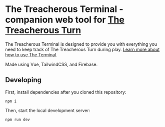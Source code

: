 # The Treacherous Terminal - companion web tool for [The Treacherous Turn](https://thetreacherousturn.ai/)

The Treacherous Terminal is designed to provide you with everything you need to keep track of The Treacherous Turn during play. [Learn more about how to use The Terminal](https://thetreacherousturn.ai/webtool.html).

Made using Vue, TailwindCSS, and Firebase.

## Developing

First, install dependencies after you cloned this repository:

```
npm i
```

Then, start the local development server:

```
npm run dev
```
